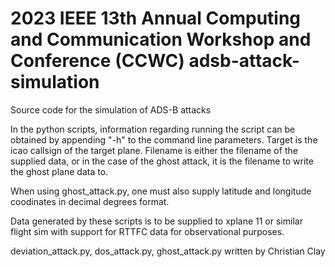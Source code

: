 # 2023 IEEE 13th Annual Computing and Communication Workshop and Conference (CCWC) adsb-attack-simulation
Source code for the simulation of ADS-B attacks

In the python scripts, information regarding running the script can be obtained by appending "-h" to the command line parameters.
Target is the icao callsign of the target plane. Filename is either the filename of the supplied data,
or in the case of the ghost attack, it is the filename to write the ghost plane data to.

When using ghost_attack.py, one must also supply latitude and longitude coodinates in decimal degrees format.

Data generated by these scripts is to be supplied to xplane 11 or similar flight sim with support for RTTFC data for observational purposes.

deviation_attack.py, dos_attack.py, ghost_attack.py written by Christian Clay
